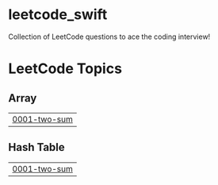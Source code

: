 # leetcode_swift
Collection of LeetCode questions to ace the coding interview!

<!---LeetCode Topics Start-->
# LeetCode Topics
## Array
|  |
| ------- |
| [0001-two-sum](https://github.com/abdahad1996/leetcode_swift/tree/master/0001-two-sum) |
## Hash Table
|  |
| ------- |
| [0001-two-sum](https://github.com/abdahad1996/leetcode_swift/tree/master/0001-two-sum) |
<!---LeetCode Topics End-->